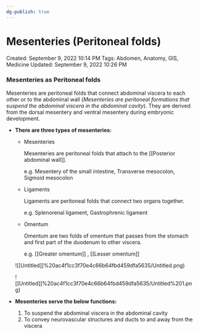 ```yaml
---
dg-publish: true
---
```


# Mesenteries (Peritoneal folds)

Created: September 9, 2022 10:14 PM
Tags: Abdomen, Anatomy, GIS, Medicine
Updated: September 9, 2022 10:26 PM

### Mesenteries as Peritoneal folds

Mesenteries are peritoneal folds that connect abdominal viscera to each other or to the abdominal wall (*Mesenteries are peritoneal formations that suspend the abdominal viscera in the abdominal cavity*). They are derived from the dorsal mesentery and ventral mesentery during embryonic development.

- **There are three types of mesenteries:**
    - Mesenteries
        
        Mesenteries are peritoneal folds that attach to the [[Posterior abdominal wall]].
        
        e.g. Mesentery of the small intestine, Transverse mesocolon, Sigmoid mesocolon
        
    - Ligaments
        
        Ligaments are peritoneal folds that connect two organs together.
        
        e.g. Splenorenal ligament, Gastrophrenic ligament
        
    - Omentum
        
        Omentum are two folds of omentum that passes from the stomach and first part of the duodenum to other viscera.
        
        e.g. [[Greater omentum]] , [[Lesser omentum]] 
        
    
    ![[Untitled]]%20ac4f1cc3f70e4c66b64fbd459dfa5635/Untitled.png)
    
    ![[Untitled]]%20ac4f1cc3f70e4c66b64fbd459dfa5635/Untitled%201.png)
    
- **Mesenteries serve the below functions:**
    1. To suspend the abdominal viscera in the abdominal cavity
    2. To convey neurovascular structures and ducts to and away from the viscera